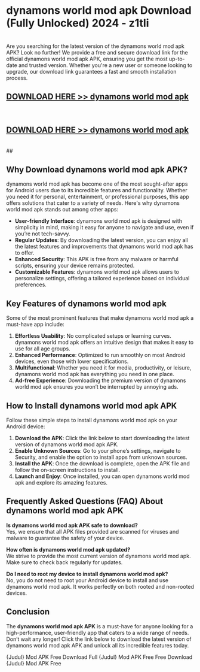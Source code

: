 # dynamons world mod apk Download (Fully Unlocked) 2024 - z1tli <br>
<br>
Are you searching for the latest version of the dynamons world mod apk APK? Look no further! We provide a free and secure download link for the official dynamons world mod apk APK, ensuring you get the most up-to-date and trusted version. Whether you're a new user or someone looking to upgrade, our download link guarantees a fast and smooth installation process.


## [DOWNLOAD HERE >> dynamons world mod apk](http://leaked.freeplayer.one?title=dynamons_world_mod_apk&ref=23)
  <br>

## [DOWNLOAD HERE >> dynamons world mod apk](http://leaked.freeplayer.one?title=dynamons_world_mod_apk&ref=23)
  <br>
  ##



## Why Download dynamons world mod apk APK?

dynamons world mod apk has become one of the most sought-after apps for Android users due to its incredible features and functionality. Whether you need it for personal, entertainment, or professional purposes, this app offers solutions that cater to a variety of needs. Here's why dynamons world mod apk stands out among other apps:

- **User-friendly Interface**: dynamons world mod apk is designed with simplicity in mind, making it easy for anyone to navigate and use, even if you’re not tech-savvy.
- **Regular Updates**: By downloading the latest version, you can enjoy all the latest features and improvements that dynamons world mod apk has to offer.
- **Enhanced Security**: This APK is free from any malware or harmful scripts, ensuring your device remains protected.
- **Customizable Features**: dynamons world mod apk allows users to personalize settings, offering a tailored experience based on individual preferences.

## Key Features of dynamons world mod apk

Some of the most prominent features that make dynamons world mod apk a must-have app include:

1. **Effortless Usability**: No complicated setups or learning curves. dynamons world mod apk offers an intuitive design that makes it easy to use for all age groups.
2. **Enhanced Performance**: Optimized to run smoothly on most Android devices, even those with lower specifications.
3. **Multifunctional**: Whether you need it for media, productivity, or leisure, dynamons world mod apk has everything you need in one place.
4. **Ad-free Experience**: Downloading the premium version of dynamons world mod apk ensures you won’t be interrupted by annoying ads.

## How to Install dynamons world mod apk APK

Follow these simple steps to install dynamons world mod apk on your Android device:

1. **Download the APK**: Click the link below to start downloading the latest version of dynamons world mod apk APK.
2. **Enable Unknown Sources**: Go to your phone’s settings, navigate to Security, and enable the option to install apps from unknown sources.
3. **Install the APK**: Once the download is complete, open the APK file and follow the on-screen instructions to install.
4. **Launch and Enjoy**: Once installed, you can open dynamons world mod apk and explore its amazing features.

## Frequently Asked Questions (FAQ) About dynamons world mod apk APK

**Is dynamons world mod apk APK safe to download?**  
Yes, we ensure that all APK files provided are scanned for viruses and malware to guarantee the safety of your device.

**How often is dynamons world mod apk updated?**  
We strive to provide the most current version of dynamons world mod apk. Make sure to check back regularly for updates.

**Do I need to root my device to install dynamons world mod apk?**  
No, you do not need to root your Android device to install and use dynamons world mod apk. It works perfectly on both rooted and non-rooted devices.

## Conclusion

The **dynamons world mod apk APK** is a must-have for anyone looking for a high-performance, user-friendly app that caters to a wide range of needs. Don’t wait any longer! Click the link below to download the latest version of dynamons world mod apk APK and unlock all its incredible features today.

{Judul} Mod APK Free
Download Full {Judul} Mod APK Free
Free Download {Judul} Mod APK Free

